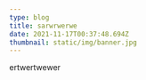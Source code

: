 ```yaml
---
type: blog
title: sarwrwerwe
date: 2021-11-17T00:37:48.694Z
thumbnail: static/img/banner.jpg
---
```

ertwertwewer